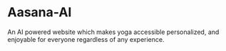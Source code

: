 # Aasana-AI
An AI powered website which makes yoga accessible personalized, and enjoyable for everyone regardless of any experience.

